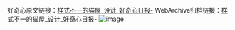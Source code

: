 好奇心原文链接：[样式不一的猫屋_设计_好奇心日报-](https://www.qdaily.com/articles/2423.html)
WebArchive归档链接：[样式不一的猫屋_设计_好奇心日报-](http://web.archive.org/web/20190623151119/https://www.qdaily.com/articles/2423.html)
![image](http://ww3.sinaimg.cn/large/007d5XDply1g3vc1kf7u5j30u032bdpl)